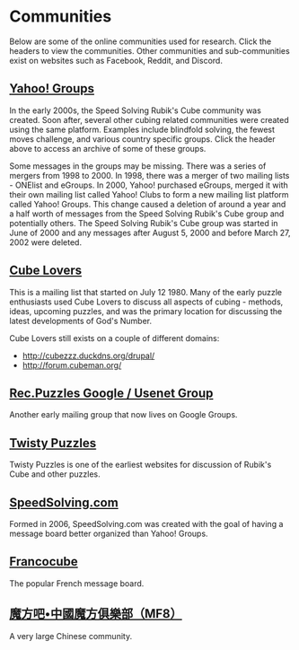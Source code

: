 # Communities

Below are some of the online communities used for research. Click the headers to view the communities. Other communities and sub-communities exist on websites such as Facebook, Reddit, and Discord.

## [Yahoo! Groups](https://archive.org/details/cubingyahoogroups)

In the early 2000s, the Speed Solving Rubik's Cube community was created. Soon after, several other cubing related communities were created using the same platform. Examples include blindfold solving, the fewest moves challenge, and various country specific groups. Click the header above to access an archive of some of these groups.

Some messages in the groups may be missing. There was a series of mergers from 1998 to 2000. In 1998, there was a merger of two mailing lists - ONElist and eGroups. In 2000, Yahoo! purchased eGroups, merged it with their own mailing list called Yahoo! Clubs to form a new mailing list platform called Yahoo! Groups. This change caused a deletion of around a year and a half worth of messages from the Speed Solving Rubik's Cube group and potentially others. The Speed Solving Rubik's Cube group was started in June of 2000 and any messages after August 5, 2000 and before March 27, 2002 were deleted.

## [Cube Lovers](https://www.math.rwth-aachen.de/~Martin.Schoenert/Cube-Lovers/Index_by_Date.html)

This is a mailing list that started on July 12 1980. Many of the early puzzle enthusiasts used Cube Lovers to discuss all aspects of cubing - methods, ideas, upcoming puzzles, and was the primary location for discussing the latest developments of God's Number.

Cube Lovers still exists on a couple of different domains:

- http://cubezzz.duckdns.org/drupal/
- http://forum.cubeman.org/

## [Rec.Puzzles Google / Usenet Group](https://groups.google.com/g/rec.puzzles)

Another early mailing group that now lives on Google Groups.

## [Twisty Puzzles](https://twistypuzzles.com/)

Twisty Puzzles is one of the earliest websites for discussion of Rubik's Cube and other puzzles.

## [SpeedSolving.com](https://www.speedsolving.com/)

Formed in 2006, SpeedSolving.com was created with the goal of having a message board better organized than Yahoo! Groups.

## [Francocube](https://forum.francocube.com/)

The popular French message board.

## [魔方吧•中國魔方俱樂部（MF8）](http://bbs.mf8-china.com/)

A very large Chinese community.
